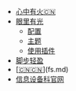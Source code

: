 <!-- docs/_sidebar.md -->

- [心中有火:cn:](/)
- [眼里有光](/sublime.md)
  - [配置](收费1.md)
  - [主题](https://www.baidu.com)
  - [使用插件](收费3.md)
- [脚步轻盈](/aabb.md)
- [[:cn:](/zh-cn/)[:cn:](/zh-cn/)](fs.md)
- <a href="https://www.mi.com" target="_blank">信息设备科官网</a>

